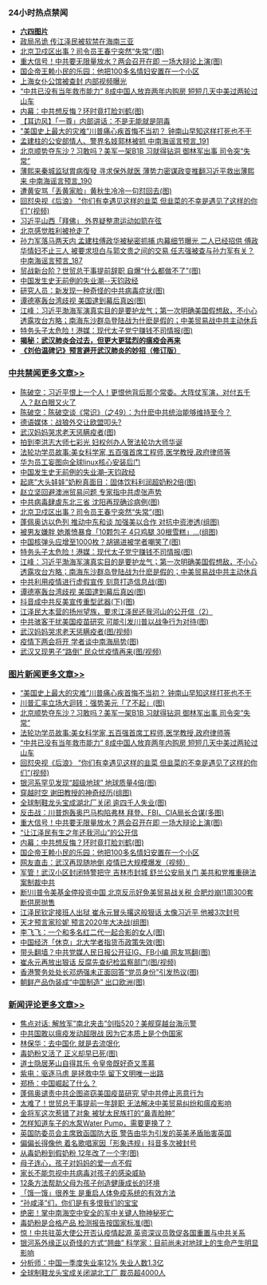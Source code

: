 <div class="catlist">
<h3>24小时热点禁闻</h3>
<ul>
<li><b><a href="64photo" target="_blank">六四图片</a></b></li>
<li><a href="https://github.com/fqnews/bnews/blob/master/comments/20200514/1328240.md">政局吊诡 传江泽民被软禁在海南三亚</a></li>
<li><a href="https://github.com/fqnews/bnews/blob/master/cbnews/20200514/1328476.md">北京卫戍区出事？司令员王春宁突然“失常”(图)</a></li>
<li><a href="https://github.com/fqnews/bnews/blob/master/topimagenews/20200514/1328388.md">重大信号！中共要无限量放水？两会召开在即 一场大辩论上演(图)</a></li>
<li><a href="https://github.com/fqnews/bnews/blob/master/topimagenews/20200514/1328293.md">国企帝王赖小民的乐园：他把100多名情妇安置在一个小区</a></li>
<li><a href="https://github.com/fqnews/bnews/blob/master/comments/20200514/1328438.md">上海女仆公馆被查封 内部视频曝光</a></li>
<li><a href="https://github.com/fqnews/bnews/blob/master/topimagenews/20200514/1328502.md">“中共已没有当年救市能力” 8成中国人放弃两年内购房 短短几天中美过两轮过山车</a></li>
<li><a href="https://github.com/fqnews/bnews/blob/master/topimagenews/20200514/1328296.md">内幕：中共想反悔？环时竟打脸刘鹤(图)</a></li>
<li><a href="https://github.com/fqnews/bnews/blob/master/headline/20200514/1328554.md">【耳边风】「一尊」内部讲话：不是无能就是阴毒</a></li>
<li><a href="https://github.com/fqnews/bnews/blob/master/topimagenews/20200514/1328663.md">"美国史上最大的灾难”川普痛心疾首悔不当初？ 钟南山早知这样打死也不干</a></li>
<li><a href="https://github.com/fqnews/bnews/blob/master/comments/20200514/1328448.md">孟建柱的公安部情人、警界名妓郭林被抓 中南海谣言预言_191</a></li>
<li><a href="https://github.com/fqnews/bnews/blob/master/topimagenews/20200514/1328591.md">北京顺势夺东沙？习敢吗？美军一架B1B 习就得钻洞 御林军出事 司令突“失常”</a></li>
<li><a href="https://github.com/fqnews/bnews/blob/master/comments/20200514/1328446.md">薄熙来秦城监狱胃病復發 寻求保外就医 薄势力密谋政变推翻习近平救出薄熙来 中南海谣言预言_190</a></li>
<li><a href="https://github.com/fqnews/bnews/blob/master/cnnews/hknews/20200514/1328237.md">遭黄安骂「丢黄家脸」黄秋生冷冷一句怼回去(图)</a></li>
<li><a href="https://github.com/fqnews/bnews/blob/master/topimagenews/20200514/1328469.md">回怼央视《后浪》 "你们有幸遇见这样的韭菜 但韭菜的不幸是遇见了这样的你们"(视频)</a></li>
<li><a href="https://github.com/fqnews/bnews/blob/master/headline/20200514/1328529.md">习近平山西「拜佛」   外界疑整肃运动如箭在弦</a></li>
<li><a href="https://github.com/fqnews/bnews/blob/master/baitai/20200514/1328539.md">北京感觉胜利被抢走了</a></li>
<li><a href="https://github.com/fqnews/bnews/blob/master/comments/20200514/1328435.md">孙力军落马两天内 孟建柱傅政华被秘密抓捕 内幕细节曝光 二人已经招供 傅政华情妇不止三人 被要求坦白与郭文贵之间的交易 任志强被查与孙力军有关？中南海谣言预言_187</a></li>
<li><a href="https://github.com/fqnews/bnews/blob/master/cnnews/20200515/1328695.md">贸战新台阶？世贸总干事提前辞职 自爆“什么都做不了”(图)</a></li>
<li><a href="https://github.com/fqnews/bnews/blob/master/cbnews/20200514/1328551.md">中国发生史无前例的失业潮--天钧政经</a></li>
<li><a href="https://github.com/fqnews/bnews/blob/master/cnnews/20200514/1328528.md">研究人员：新发现一种奇怪的中共病毒症状(图)</a></li>
<li><a href="https://github.com/fqnews/bnews/blob/master/cbnews/20200514/1328359.md">谭德塞轰台湾歧视 美国逮到幕后真凶(图)</a></li>
<li><a href="https://github.com/fqnews/bnews/blob/master/cbnews/20200514/1328366.md">江峰：习近平渤海军演真实目的是要护龙气；第一次明确美国假想敌，不小心透露攻台方略；南海东沙群岛登陆战为什麽是假的；中美贸易战中共主动休兵</a></li>
<li><a href="https://github.com/fqnews/bnews/blob/master/cbnews/20200514/1328402.md">特务头子太危险！港媒：现代太子党宁赚钱不司情报(图)</a></li>
<li><b><a href="https://github.com/fqnews/bnews/blob/master/comments/20200211/1275071.md" target="_blank">揭秘：武汉肺炎会过去，但更大更猛烈的瘟疫会再来</a></b></li>
<li><b><a href="https://github.com/fqnews/bnews/blob/master/comments/20200207/1272816.md" target="_blank">《刘伯温碑记》预言避开武汉肺炎的妙招（修订版）</a></b></li>
</ul>
</div>

<div class="catlist">
<h3><a href="https://github.com/fqnews/bnews/blob/master/cbnews/" target="_blank">中共禁闻</a><span><a href="https://github.com/fqnews/bnews/blob/master/cbnews/" target="_blank" rel="nofollow">更多文章>></a></span></h3>
<ul>
<li><a href="https://github.com/fqnews/bnews/blob/master/cbnews/20200515/1328758.md" target="_blank">陈破空：习近平恨上一个人！更恨他背后那个常委。大阵仗军演，对付五千人？赵白眼又火了</a></li>
<li><a href="https://github.com/fqnews/bnews/blob/master/cbnews/20200515/1328665.md" target="_blank">陈破空：陈破空谈《常识》（之49）：为什麽中共统治能够维持至今？</a></li>
<li><a href="https://github.com/fqnews/bnews/blob/master/cbnews/20200514/1328614.md" target="_blank">德语媒体：战狼外交让欧盟叩头?</a></li>
<li><a href="https://github.com/fqnews/bnews/blob/master/cbnews/20200514/1328602.md" target="_blank">武汉妈妈哭求老天惩瞒疫者(图)</a></li>
<li><a href="https://github.com/fqnews/bnews/blob/master/comments/20200514/1328375.md" target="_blank">拍到李洪志大师七彩光 妇权创办人贺法轮功大师华诞</a></li>
<li><a href="https://github.com/fqnews/bnews/blob/master/comments/20200514/1328547.md" target="_blank">法轮功学员故事:美女科学家,五百强首席工程师,医学教授,政府律师等</a></li>
<li><a href="https://github.com/fqnews/bnews/blob/master/cbnews/20200514/1311665.md" target="_blank">华为员工妄图向全球linux核心安装后门</a></li>
<li><a href="https://github.com/fqnews/bnews/blob/master/cbnews/20200514/1328551.md" target="_blank">中国发生史无前例的失业潮&#8211;天钧政经</a></li>
<li><a href="https://github.com/fqnews/bnews/blob/master/cbnews/20200514/1328525.md" target="_blank">起底&#8221;大头娃娃&#8221;奶粉真面目：固体饮料利润超奶粉2倍(图)</a></li>
<li><a href="https://github.com/fqnews/bnews/blob/master/cbnews/20200514/1328515.md" target="_blank">赵立坚回避澳洲贸易问题 专家指中共虚张声势</a></li>
<li><a href="https://github.com/fqnews/bnews/blob/master/cbnews/20200514/1328514.md" target="_blank">中共病毒肆虐东北三省 沈阳再现确诊病例(图)</a></li>
<li><a href="https://github.com/fqnews/bnews/blob/master/cbnews/20200514/1328476.md" target="_blank">北京卫戍区出事？司令员王春宁突然“失常”(图)</a></li>
<li><a href="https://github.com/fqnews/bnews/blob/master/cbnews/20200514/1328458.md" target="_blank">蓬佩奥访以色列 推动中东和谈 加强美以合作 对抗中资渗透(组图)</a></li>
<li><a href="https://github.com/fqnews/bnews/blob/master/cbnews/20200514/1328457.md" target="_blank">被男友嫌胖 她羞愤暴食「10颗包子 4只鸡腿 30根雪糕」…(组图)</a></li>
<li><a href="https://github.com/fqnews/bnews/blob/master/cbnews/20200514/1328403.md" target="_blank">中国核弹头应增至1000枚？胡锡进被学者嘲笑了(图)</a></li>
<li><a href="https://github.com/fqnews/bnews/blob/master/cbnews/20200514/1328402.md" target="_blank">特务头子太危险！港媒：现代太子党宁赚钱不司情报(图)</a></li>
<li><a href="https://github.com/fqnews/bnews/blob/master/cbnews/20200514/1328366.md" target="_blank">江峰：习近平渤海军演真实目的是要护龙气；第一次明确美国假想敌，不小心透露攻台方略；南海东沙群岛登陆战为什麽是假的；中美贸易战中共主动休兵</a></li>
<li><a href="https://github.com/fqnews/bnews/blob/master/cbnews/20200514/1328360.md" target="_blank">中共利用疫情进行虚假宣传 刻意打造信息战(图)</a></li>
<li><a href="https://github.com/fqnews/bnews/blob/master/cbnews/20200514/1328359.md" target="_blank">谭德塞轰台湾歧视 美国逮到幕后真凶(图)</a></li>
<li><a href="https://github.com/fqnews/bnews/blob/master/cbnews/20200514/1328356.md" target="_blank">抖音成中共反美宣传重型武器(下)(图)</a></li>
<li><a href="https://github.com/fqnews/bnews/blob/master/cbnews/20200514/1311671.md" target="_blank">江泽民大本营的扬州望族，要求江泽民还我河山的公开信（2）</a></li>
<li><a href="https://github.com/fqnews/bnews/blob/master/cbnews/20200514/1328345.md" target="_blank">中共骇客干扰美国疫苗研究 可能引发川普以战争行为对待(图)</a></li>
<li><a href="https://github.com/fqnews/bnews/blob/master/cbnews/20200514/1328344.md" target="_blank">武汉妈妈哭求老天惩瞒疫者(图/视频)</a></li>
<li><a href="https://github.com/fqnews/bnews/blob/master/cbnews/20200514/1328337.md" target="_blank">疫情下两会将开 学者谈中南海局势(图)</a></li>
<li><a href="https://github.com/fqnews/bnews/blob/master/cbnews/20200514/1328336.md" target="_blank">武汉又现男子“路倒” 民众忧疫情再来(图/视频)</a></li>

</ul>
</div>
<div class="catlist">
<h3><a href="https://github.com/fqnews/bnews/blob/master/topimagenews/" target="_blank">图片新闻</a><span><a href="https://github.com/fqnews/bnews/blob/master/topimagenews/" target="_blank" rel="nofollow">更多文章>></a></span></h3>
<ul>
<li><a href="https://github.com/fqnews/bnews/blob/master/topimagenews/20200514/1328663.md" target="_blank">&#8220;美国史上最大的灾难”川普痛心疾首悔不当初？ 钟南山早知这样打死也不干</a></li>
<li><a href="https://github.com/fqnews/bnews/blob/master/topimagenews/20200514/1328643.md" target="_blank">川普汇率立场大迴转：强势美元「了不起」(图)</a></li>
<li><a href="https://github.com/fqnews/bnews/blob/master/topimagenews/20200514/1328591.md" target="_blank">北京顺势夺东沙？习敢吗？美军一架B1B 习就得钻洞 御林军出事 司令突“失常”</a></li>
<li><a href="https://github.com/fqnews/bnews/blob/master/comments/20200514/1328547.md" target="_blank">法轮功学员故事:美女科学家,五百强首席工程师,医学教授,政府律师等</a></li>
<li><a href="https://github.com/fqnews/bnews/blob/master/topimagenews/20200514/1328502.md" target="_blank">“中共已没有当年救市能力” 8成中国人放弃两年内购房 短短几天中美过两轮过山车</a></li>
<li><a href="https://github.com/fqnews/bnews/blob/master/topimagenews/20200514/1328469.md" target="_blank">回怼央视《后浪》 &#8220;你们有幸遇见这样的韭菜 但韭菜的不幸是遇见了这样的你们&#8221;(视频)</a></li>
<li><a href="https://github.com/fqnews/bnews/blob/master/topimagenews/20200514/1328468.md" target="_blank">银河系罕见发现“超级地球” 地球质量4倍(图)</a></li>
<li><a href="https://github.com/fqnews/bnews/blob/master/topimagenews/20200514/1328456.md" target="_blank">穿越时空 谢田教授的神奇经历(组图)</a></li>
<li><a href="https://github.com/fqnews/bnews/blob/master/topimagenews/20200514/1328454.md" target="_blank">全球制鞋龙头宝成湖北厂关闭 逾四千人失业(图)</a></li>
<li><a href="https://github.com/fqnews/bnews/blob/master/topimagenews/20200514/1328401.md" target="_blank">反击战：川普炮轰奥巴马构陷弗林 拜登、FBI、CIA局长合谋(多图)</a></li>
<li><a href="https://github.com/fqnews/bnews/blob/master/topimagenews/20200514/1328388.md" target="_blank">重大信号！中共要无限量放水？两会召开在即 一场大辩论上演(图)</a></li>
<li><a href="https://github.com/fqnews/bnews/blob/master/topimagenews/20200514/1328343.md" target="_blank">“让江泽民有生之年还我河山”的公开信</a></li>
<li><a href="https://github.com/fqnews/bnews/blob/master/topimagenews/20200514/1328296.md" target="_blank">内幕：中共想反悔？环时竟打脸刘鹤(图)</a></li>
<li><a href="https://github.com/fqnews/bnews/blob/master/topimagenews/20200514/1328293.md" target="_blank">国企帝王赖小民的乐园：他把100多名情妇安置在一个小区</a></li>
<li><a href="https://github.com/fqnews/bnews/blob/master/topimagenews/20200514/1328137.md" target="_blank">网友直击：武汉再现随地倒 疫情已大规模爆发（视频）</a></li>
<li><a href="https://github.com/fqnews/bnews/blob/master/topimagenews/20200513/1327979.md" target="_blank">军管！武汉小区封闭特警把守 吉林市封城 舒兰公安局关门 美共和党推重磅法案制裁中共</a></li>
<li><a href="https://github.com/fqnews/bnews/blob/master/topimagenews/20200513/1327913.md" target="_blank">断!川普令美基金停投资中国 北京反示好免美贸易战关税 合肥炒崩!1周300套断供房抛售</a></li>
<li><a href="https://github.com/fqnews/bnews/blob/master/topimagenews/20200513/1327898.md" target="_blank">江泽民钦定接班人出狱 崔永元冒头撂这般狠话 太像习近平 他被3次封号</a></li>
<li><a href="https://github.com/fqnews/bnews/blob/master/topimagenews/20200513/1327828.md" target="_blank">天才预言家珍妮 预言2020年大决战(组图)</a></li>
<li><a href="https://github.com/fqnews/bnews/blob/master/topimagenews/20200513/1327800.md" target="_blank">李飞飞：一个和多名红二代一起合影的女人(图)</a></li>
<li><a href="https://github.com/fqnews/bnews/blob/master/topimagenews/20200513/1327799.md" target="_blank">中国经济「休克」北大学者指货币政策失效(图)</a></li>
<li><a href="https://github.com/fqnews/bnews/blob/master/topimagenews/20200513/1327706.md" target="_blank">带头翻墙？中共党媒人民日报公开征IG、FB小编 网友骂翻(图)</a></li>
<li><a href="https://github.com/fqnews/bnews/blob/master/topimagenews/20200513/1327705.md" target="_blank">崔永元再放出狠话 反腐先查纪检监察部门(图/视频)</a></li>
<li><a href="https://github.com/fqnews/bnews/blob/master/topimagenews/20200513/1327669.md" target="_blank">香港警务处处长邓炳强未正面回答“党员身份”引发热议(图)</a></li>
<li><a href="https://github.com/fqnews/bnews/blob/master/topimagenews/20200513/1327653.md" target="_blank">朝鲜产品伪装成“中国制造” 出口欧洲(图)</a></li>

</ul>
</div>
<div class="catlist">
<h3><a href="https://github.com/fqnews/bnews/blob/master/comments/" target="_blank">新闻评论</a><span><a href="https://github.com/fqnews/bnews/blob/master/comments/" target="_blank" rel="nofollow">更多文章>></a></span></h3>
<ul>
<li><a href="https://github.com/fqnews/bnews/blob/master/comments/20200515/1328841.md" target="_blank">焦点对话: 解放军”南北夹击”剑指520？美舰穿越台海示警</a></li>
<li><a href="https://github.com/fqnews/bnews/blob/master/comments/20200515/1328838.md" target="_blank">中共国敢以瘟疫发动超限战 因为它本质上是个伪国家</a></li>
<li><a href="https://github.com/fqnews/bnews/blob/master/comments/20200515/1328837.md" target="_blank">林保华：去中国化 就是去流氓化</a></li>
<li><a href="https://github.com/fqnews/bnews/blob/master/comments/20200515/1328831.md" target="_blank">毒奶粉又活了 正义却早已死(图)</a></li>
<li><a href="https://github.com/fqnews/bnews/blob/master/comments/20200515/1328828.md" target="_blank">道士隐居茅山自得其乐 令皇帝既好奇又羡慕</a></li>
<li><a href="https://github.com/fqnews/bnews/blob/master/comments/20200515/1328824.md" target="_blank">紫电：驱逐马虏 是拯救中华 留下文明唯一出路</a></li>
<li><a href="https://github.com/fqnews/bnews/blob/master/comments/20200515/1328814.md" target="_blank">郑杨：中国崛起了什么？</a></li>
<li><a href="https://github.com/fqnews/bnews/blob/master/comments/20200515/1328811.md" target="_blank">蓬佩奥谴责中共企图盗窃美国疫苗研究  望中共停止恶意行为</a></li>
<li><a href="https://github.com/fqnews/bnews/blob/master/comments/20200515/1328810.md" target="_blank">太难了！世贸总干事提前一年辞职 无法解决中美贸易纠纷和瘟疫影响</a></li>
<li><a href="https://github.com/fqnews/bnews/blob/master/comments/20200515/1328809.md" target="_blank">金将军这次惹错了对象 被犹太民族打的“鼻青脸肿”</a></li>
<li><a href="https://github.com/fqnews/bnews/blob/master/comments/20200515/1328808.md" target="_blank">怎样知道车子的水泵Water Pump，需要更换了？</a></li>
<li><a href="https://github.com/fqnews/bnews/blob/master/comments/20200515/1328801.md" target="_blank">英国防委员会主席致函国防大臣 警告由华为引发的英美矛盾贻害英国</a></li>
<li><a href="https://github.com/fqnews/bnews/blob/master/comments/20200515/1328800.md" target="_blank">偏偏长得像他 着名歌唱家因「形象违规」抖音多次被封号</a></li>
<li><a href="https://github.com/fqnews/bnews/blob/master/comments/20200515/1328793.md" target="_blank">从毒奶粉到假奶粉 12年改了一个字(图)</a></li>
<li><a href="https://github.com/fqnews/bnews/blob/master/comments/20200515/1328791.md" target="_blank">母子连心，孩子对妈妈的爱一点不假</a></li>
<li><a href="https://github.com/fqnews/bnews/blob/master/comments/20200515/1328790.md" target="_blank">家长不能忽视中共病毒对孩子的感染威胁</a></li>
<li><a href="https://github.com/fqnews/bnews/blob/master/comments/20200515/1328787.md" target="_blank">12条方法帮助父母为孩子创造健康成长的环境</a></li>
<li><a href="https://github.com/fqnews/bnews/blob/master/comments/20200515/1328782.md" target="_blank">「饿一饿」很养生  是重启人体免疫系统的有效方法</a></li>
<li><a href="https://github.com/fqnews/bnews/blob/master/comments/20200515/1328781.md" target="_blank">“孙咸泽”们，你们是有多恨我们的宝宝</a></li>
<li><a href="https://github.com/fqnews/bnews/blob/master/comments/20200515/1328776.md" target="_blank">绝密！掌中南海空中安全的军中关键人物神秘死亡</a></li>
<li><a href="https://github.com/fqnews/bnews/blob/master/comments/20200515/1328774.md" target="_blank">毒奶粉是合格产品 检测报告按国家标准(图)</a></li>
<li><a href="https://github.com/fqnews/bnews/blob/master/comments/20200515/1328771.md" target="_blank">惊！中共驻英大使公开否认疫情起源  英资深议员敦促各国重置与中共关系</a></li>
<li><a href="https://github.com/fqnews/bnews/blob/master/comments/20200515/1328770.md" target="_blank">银河系外缘正以奇怪的方式“翘曲” 科学家：目前尚未对地球上的生命产生明显影响</a></li>
<li><a href="https://github.com/fqnews/bnews/blob/master/comments/20200515/1328768.md" target="_blank">分析师：中国一季度失业率12% 失业人数1.3亿</a></li>
<li><a href="https://github.com/fqnews/bnews/blob/master/comments/20200515/1328767.md" target="_blank">全球制鞋龙头宝成关闭湖北工厂 裁员超4000人</a></li>

</ul>
</div>